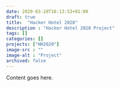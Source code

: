```yaml
---
date: 2020-03-28T16:13:53+01:00
draft: true
title:  "Hacker Hotel 2020"
description : "Hacker Hotel 2020 Project"
tags: []
categories: []
projects: ["HH2020"]
image-src : ""
image-alt : "Project"
archived: false
---
```


Content goes here.

